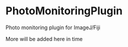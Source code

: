 PhotoMonitoringPlugin
=====================

Photo monitoring plugin for ImageJ/Fiji

More will be added here in time
